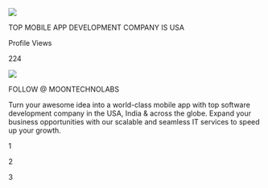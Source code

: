 ![](logo.svg)

TOP MOBILE APP DEVELOPMENT COMPANY IS USA

Profile Views

224

![](twitter-transparent-bg-logo.svg)

FOLLOW @ MOONTECHNOLABS

Turn your awesome idea into a world-class mobile app with top software development company in the USA, India & across the globe. Expand your business opportunities with our scalable and seamless IT services to speed up your growth.

1

2

3
